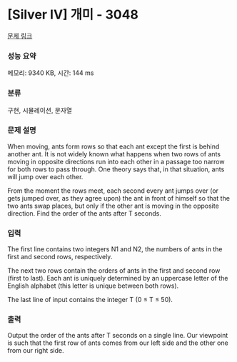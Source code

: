 # [Silver IV] 개미 - 3048 

[문제 링크](https://www.acmicpc.net/problem/3048) 

### 성능 요약

메모리: 9340 KB, 시간: 144 ms

### 분류

구현, 시뮬레이션, 문자열

### 문제 설명

<p>When moving, ants form rows so that each ant except the first is behind another ant. It is not widely known what happens when two rows of ants moving in opposite directions run into each other in a passage too narrow for both rows to pass through. One theory says that, in that situation, ants will jump over each other. </p>

<p>From the moment the rows meet, each second every ant jumps over (or gets jumped over, as they agree upon) the ant in front of himself so that the two ants swap places, but only if the other ant is moving in the opposite direction. Find the order of the ants after T seconds.</p>

### 입력 

 <p>The first line contains two integers N1 and N2, the numbers of ants in the first and second rows, respectively.</p>

<p>The next two rows contain the orders of ants in the first and second row (first to last). Each ant is uniquely determined by an uppercase letter of the English alphabet (this letter is unique between both rows). </p>

<p>The last line of input contains the integer T (0 ≤ T ≤ 50). </p>

### 출력 

 <p>Output the order of the ants after T seconds on a single line. Our viewpoint is such that the first row of ants comes from our left side and the other one from our right side. </p>


